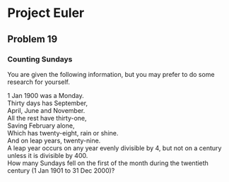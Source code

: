 # Project Euler
## Problem 19
### Counting Sundays
You are given the following information, but you may prefer to do some research for yourself.  
  
1 Jan 1900 was a Monday.  
Thirty days has September,  
April, June and November.  
All the rest have thirty-one,  
Saving February alone,  
Which has twenty-eight, rain or shine.  
And on leap years, twenty-nine.  
A leap year occurs on any year evenly divisible by 4, but not on a century unless it is divisible by 400.  
How many Sundays fell on the first of the month during the twentieth century (1 Jan 1901 to 31 Dec 2000)?  